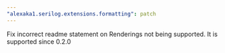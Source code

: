 ```yaml
---
"alexaka1.serilog.extensions.formatting": patch
---
```


Fix incorrect readme statement on Renderings not being supported. It is supported since 0.2.0
